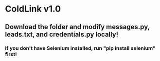# ColdLink v1.0
## Download the folder and modify messages.py, leads.txt, and credentials.py locally!
### If you don't have Selenium installed, run "pip install selenium" first!